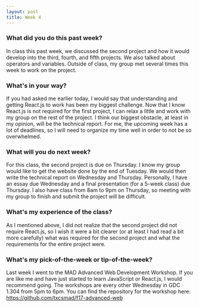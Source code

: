 ```yaml
---
layout: post
title: Week 4
---
```


### What did you do this past week?
In class this past week, we discussed the second project and how it would develop into the third, fourth, and fifth projects. We also talked about operators and variables. Outside of class, my group met several times this week to work on the project.

### What's in your way?
If you had asked me earlier today, I would say that understanding and getting React.js to work has been my biggest challenge. Now that I know React.js is not required for the first project, I can relax a little and work with my group on the rest of the project. I think our biggest obstacle, at least in my opinion, will be the technical report. For me, the upcoming week has a lot of deadlines, so I will need to organize my time well in order to not be so overwhelmed.

### What will you do next week?
For this class, the second project is due on Thursday. I know my group would like to get the website done by the end of Tuesday. We would then write the technical report on Wednesday and Thursday. Personally, I have an essay due Wednesday and a final presentation (for a 5-week class) due Thursday. I also have class from 8am to 9pm on Thursday, so meeting with my group to finish and submit the project will be difficult.

### What's my experience of the class?
As I mentioned above, I did not realize that the second project did not require React.js, so I wish it were a bit clearer (or at least I had read a bit more carefully) what was required for the second project and what the requirements for the entire project were.

### What's my pick-of-the-week or tip-of-the-week?
Last week I went to the MAD Advanced Web Development Workshop. If you are like me and have just started to learn JavaScript or React.js, I would recommend going. The workshops are every other Wednesday in GDC 1.304 from 5pm to 6pm. You can find the repository for the workshop here: https://github.com/txcsmad/f17-advanced-web
